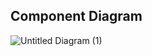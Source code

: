 ## Component Diagram
![Untitled Diagram (1)](https://user-images.githubusercontent.com/93757351/152732237-122516f1-faf1-4a1e-9002-3ff4d46fac97.jpg)


